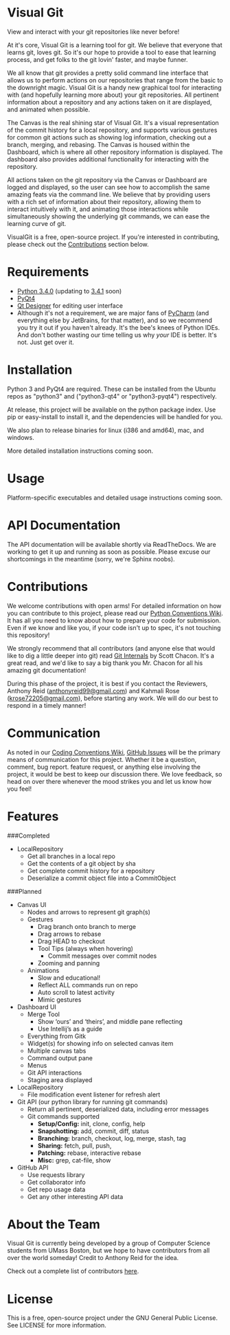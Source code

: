 Visual Git
==========
View and interact with your git repositories like never before!

At it's core, Visual Git is a learning tool for git. We believe that everyone that learns git, loves git. So it's our hope to provide a tool to ease that learning process, and get folks to the git lovin' faster, and maybe funner.

We all know that git provides a pretty solid command line interface that allows us to perform actions on our repositories that range from the basic to the downright magic. Visual Git is a handy new graphical tool for interacting with (and hopefully learning more about) your git repositories. All pertinent information about a repository and any actions taken on it are displayed, and animated when possible.

The Canvas is the real shining star of Visual Git. It's a visual representation of the commit history for a local repository, and supports various gestures for common git actions such as showing log information, checking out a branch, merging, and rebasing. The Canvas is housed within the Dashboard, which is where all other repository information is displayed. The dashboard also provides additional functionality for interacting with the repository.

All actions taken on the git repository via the Canvas or Dashboard are logged and displayed, so the user can see how to accomplish the same amazing feats via the command line. We believe that by providing users with a rich set of information about their repository, allowing them to interact intuitively with it, and animating those interactions while simultaneously showing the underlying git commands, we can ease the learning curve of git.

VisualGit is a free, open-source project. If you're interested in contributing, please check out the [Contributions](https://github.com/AnthonyReid99/VisualGit#contributions) section below.

Requirements
============
- [Python 3.4.0](https://www.python.org/download/releases/3.4.0/) (updating to [3.4.1](https://www.python.org/download/releases/3.4.1/) soon)
- [PyQt4](http://pyqt.sourceforge.net/Docs/PyQt4/)
- [Qt Designer](http://qt-project.org/doc/qt-4.8/designer-manual.html) for editing user interface
- Although it's not a requirement, we are major fans of [PyCharm](http://www.jetbrains.com/pycharm/) (and everything else by JetBrains, for that matter), and so we recommend you try it out if you haven't already. It's the bee's knees of Python IDEs. And don't bother wasting our time telling us why _your_ IDE is better. It's not. Just get over it.

Installation
============
Python 3 and PyQt4 are required. These can be installed from the Ubuntu repos as "python3" and ("python3-qt4" or "python3-pyqt4") respectively.

At release, this project will be available on the python package index. Use pip or easy-install to install it, and the dependencies will be handled for you.

We also plan to release binaries for linux (i386 and amd64), mac, and windows.

More detailed installation instructions coming soon.

Usage
=====
Platform-specific executables and detailed usage instructions coming soon.

API Documentation
=================
The API documentation will be available shortly via ReadTheDocs. We are working to get it up and running as soon as possible. Please excuse our shortcomings in the meantime (sorry, we're Sphinx noobs).

Contributions
=============
We welcome contributions with open arms! For detailed information on how you can contribute to this project, please read our [Python Conventions Wiki](http://visualgit.readthedocs.org/en/latest/index.html). It has all you need to know about how to prepare your code for submission. Even if we know and like you, if your code isn't up to spec, it's not touching this repository!

We strongly recommend that all contributors (and anyone else that would like to dig a little deeper into git) read [Git Internals](https://github.com/pluralsight/git-internals-pdf/releases) by Scott Chacon. It's a great read, and we'd like to say a big thank you Mr. Chacon for all his amazing git documentation! 

During this phase of the project, it is best if you contact the Reviewers, Anthony Reid (anthonyreid99@gmail.com) and Kahmali Rose (krose72205@gmail.com), before starting any work. We will do our best to respond in a timely manner!

Communication
=============
As noted in our [Coding Conventions Wiki](http://visualgit.readthedocs.org/en/latest/index.html), [GitHub Issues](https://github.com/AnthonyReid99/VisualGit/issues) will be the primary means of communication for this project. Whether it be a question, comment, bug report. feature request, or anything else involving the project, it would be best to keep our discussion there. We love feedback, so head on over there whenever the mood strikes you and let us know how you feel!

Features
========
###Completed
- LocalRepository
    - Get all branches in a local repo
    - Get the contents of a git object by sha
    - Get complete commit history for a repository
    - Deserialize a commit object file into a CommitObject

###Planned
- Canvas UI
    - Nodes and arrows to represent git graph(s)
    - Gestures
        - Drag branch onto branch to merge
        - Drag arrows to rebase
        - Drag HEAD to checkout
        - Tool Tips (always when hovering)
            - Commit messages over commit nodes
        - Zooming and panning
    - Animations
        - Slow and educational!
        - Reflect ALL commands run on repo
        - Auto scroll to latest activity
        - Mimic gestures
- Dashboard UI
    - Merge Tool
        - Show ‘ours’ and ‘theirs’, and middle pane reflecting
        - Use Intellij’s as a guide
    - Everything from Gitk
    - Widget(s) for showing info on selected canvas item
    - Multiple canvas tabs
    - Command output pane
    - Menus
    - Git API interactions
    - Staging area displayed
- LocalRepository
    - File modification event listener for refresh alert
- Git API (our python library for running git commands)
    - Return all pertinent, deserialized data, including error messages
    - Git commands supported
        - **Setup/Config:** init, clone, config, help
        - **Snapshotting:** add, commit, diff, status
        - **Branching:** branch, checkout, log, merge, stash, tag
        - **Sharing:** fetch, pull, push,
        - **Patching:** rebase, interactive rebase
        - **Misc:** grep, cat-file, show
- GitHub API
    - Use requests library
    - Get collaborator info
    - Get repo usage data
    - Get any other interesting API data

About the Team
==============
Visual Git is currently being developed by a group of Computer Science students from UMass Boston, but we hope to have contributors from all over the world someday! Credit to Anthony Reid for the idea.

Check out a complete list of contributors [here](https://github.com/AnthonyReid99/VisualGit/graphs/contributors).

License
=======
This is a free, open-source project under the GNU General Public License. See LICENSE for more information.

